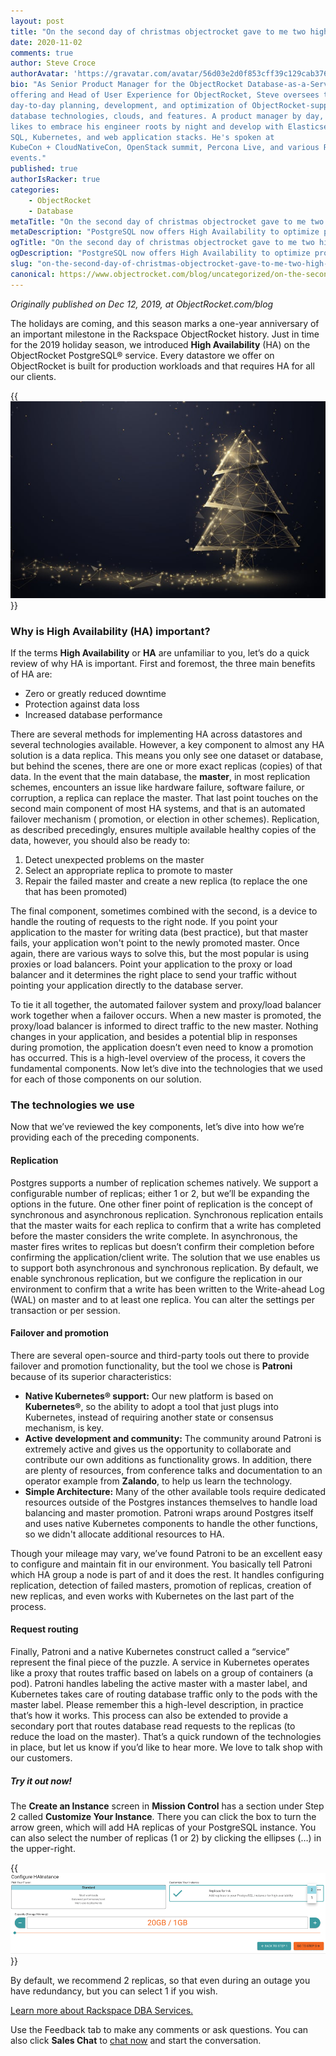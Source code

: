 ```yaml
---
layout: post
title: "On the second day of christmas objectrocket gave to me two high availability postgresql replicas"
date: 2020-11-02
comments: true
author: Steve Croce
authorAvatar: 'https://gravatar.com/avatar/56d03e2d0f853cff39c129cab3761d49'
bio: "As Senior Product Manager for the ObjectRocket Database-as-a-Service
offering and Head of User Experience for ObjectRocket, Steve oversees the
day-to-day planning, development, and optimization of ObjectRocket-supported
database technologies, clouds, and features. A product manager by day, he still
likes to embrace his engineer roots by night and develop with Elasticsearch,
SQL, Kubernetes, and web application stacks. He's spoken at
KubeCon + CloudNativeCon, OpenStack summit, Percona Live, and various Rackspace
events."
published: true
authorIsRacker: true
categories:
    - ObjectRocket
    - Database
metaTitle: "On the second day of christmas objectrocket gave to me two high availability postgresql replicas"
metaDescription: "PostgreSQL now offers High Availability to optimize production workloads."
ogTitle: "On the second day of christmas objectrocket gave to me two high availability postgresql replicas"
ogDescription: "PostgreSQL now offers High Availability to optimize production workloads."
slug: "on-the-second-day-of-christmas-objectrocket-gave-to-me-two-high-availability-postgresql-replicas"
canonical: https://www.objectrocket.com/blog/uncategorized/on-the-second-day-of-christmas-objectrocket-gave-to-me-two-ha-postgres-replicas/
---
```


*Originally published on Dec 12, 2019, at ObjectRocket.com/blog*

The holidays are coming, and this season marks a one-year anniversary of an important milestone in the Rackspace ObjectRocket history. Just in time for the 2019 holiday season, we introduced **High Availability** (HA) on the ObjectRocket PostgreSQL&reg; service. Every datastore we offer on ObjectRocket is built for production workloads and that requires HA for all our clients.

<!--more-->

{{<img src="picture1.jpg" title="" alt="">}}

### Why is High Availability (HA) important? 

If the terms **High Availability** or **HA** are unfamiliar to you, let’s do a quick review of why HA is important. First and foremost, the three main benefits of HA are:

+ Zero or greatly reduced downtime
+ Protection against data loss
+ Increased database performance

There are several methods for implementing HA across datastores and several technologies available. However, a key component to almost any HA solution is a data replica. This means you only see one dataset or database, but behind the scenes, there are one or more exact replicas (copies) of that data. In the event that the main database, the **master**, in most replication schemes, encounters an issue like hardware failure, software failure, or corruption, a replica can replace the master. That last point touches on the second main component of most HA systems, and that is an automated failover mechanism ( promotion, or election in other schemes). Replication, as described precedingly, ensures multiple available healthy copies of the data, however, you should also be ready to:

1. Detect unexpected problems on the master
2. Select an appropriate replica to promote to master
3. Repair the failed master and create a new replica (to replace the one that has been promoted)

The final component, sometimes combined with the second, is a device to handle the routing of requests to the right node. If you point your application to the master for writing data (best practice), but that master fails, your application won't point to the newly promoted master. Once again, there are various ways to solve this, but the most popular is using proxies or load balancers. Point your application to the proxy or load balancer and it determines the right place to send your traffic without pointing your application directly to the database server.

To tie it all together, the automated failover system and proxy/load balancer work together when a failover occurs. When a new master is promoted, the proxy/load balancer is informed to direct traffic to the new master. Nothing changes in your application, and besides a potential blip in responses during promotion, the application doesn’t even need to know a promotion has occurred. This is a high-level overview of the process, it covers the fundamental components. Now let’s dive into the technologies that we used for each of those components on our solution.

### The technologies we use

Now that we’ve reviewed the key components, let’s dive into how we’re providing each of the preceding components.

#### Replication

Postgres supports a number of replication schemes natively. We support a configurable number of replicas; either 1 or 2, but we’ll be expanding the options in the future. One other finer point of replication is the concept of synchronous and asynchronous replication. Synchronous replication entails that the master waits for each replica to confirm that a write has completed before the master considers the write complete. In asynchronous, the master fires writes to replicas but doesn’t confirm their completion before confirming the application/client write. The solution that we use enables us to support both asynchronous and synchronous replication. By default, we enable synchronous replication, but we configure the replication in our environment to confirm that a write has been written to the Write-ahead Log (WAL) on master and to at least one replica. You can alter the settings per transaction or per session.

#### Failover and promotion

There are several open-source and third-party tools out there to provide failover and promotion functionality, but the tool we chose is **Patroni** because of its superior characteristics:

+ **Native Kubernetes&reg; support:** Our new platform is based on **Kubernetes&reg;**, so the ability to adopt a tool that just plugs into Kubernetes, instead of requiring another state or consensus mechanism, is key.
+ **Active development and community:** The community around Patroni is extremely active and gives us the opportunity to collaborate and contribute our own additions as functionality grows. In addition, there are plenty of resources, from conference talks and documentation to an operator example from **Zalando**, to help us learn the technology.
+ **Simple Architecture:** Many of the other available tools require dedicated resources outside of the Postgres instances themselves to handle load balancing and master promotion. Patroni wraps around Postgres itself and uses native Kubernetes components to handle the other functions, so we didn't allocate additional resources to HA.

Though your mileage may vary, we’ve found Patroni to be an excellent easy to configure and maintain fit in our environment. You basically tell Patroni which HA group a node is part of and it does the rest. It handles configuring replication, detection of failed masters, promotion of replicas, creation of new replicas, and even works with Kubernetes on the last part of the process.

#### Request routing

Finally, Patroni and a native Kubernetes construct called a “service” represent the final piece of the puzzle. A service in Kubernetes operates like a proxy that routes traffic based on labels on a group of containers (a pod). Patroni handles labeling the active master with a master label, and Kubernetes takes care of routing database traffic only to the pods with the master label. Please remember this a high-level description, in practice that’s how it works. This process can also be extended to provide a secondary port that routes database read requests to the replicas (to reduce the load on the master).
That’s a quick rundown of the technologies in place, but let us know if you’d like to hear more. We love to talk shop with our customers.

##### Try it out now!

The **Create an Instance** screen in **Mission Control** has a section under Step 2 called **Customize Your Instance**.  There you can click the box to turn the arrow green, which will add HA replicas of your PostgreSQL instance. You can also select the number of replicas (1 or 2) by clicking the ellipses (…) in the upper-right. 

{{<img src="picture2.png" title="" alt="">}}

By default, we recommend 2 replicas, so that even during an outage you have redundancy, but you can select 1 if you wish.

<a class="cta purple" id="cta" href="https://www.rackspace.com/data/dba-services">Learn more about Rackspace DBA Services.</a>

Use the Feedback tab to make any comments or ask questions. You can also click **Sales Chat** to [chat now](https://www.rackspace.com/) and start the conversation.
